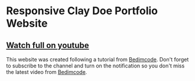 # Responsive Clay Doe Portfolio Website

## [Watch full on youtube](https://www.youtube.com/watch?v=BS6blX035NM)

This website was created following a tutorial from [Bedimcode](https://www.youtube.com/c/Bedimcode). Don't forget to subscribe to the channel and turn on the notification so you don't miss the latest video from [Bedimcode](https://www.youtube.com/c/Bedimcode).
